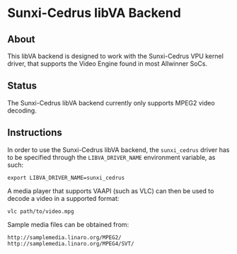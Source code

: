 # Sunxi-Cedrus libVA Backend

## About

This libVA backend is designed to work with the Sunxi-Cedrus VPU kernel driver,
that supports the Video Engine found in most Allwinner SoCs.

## Status

The Sunxi-Cedrus libVA backend currently only supports MPEG2 video decoding.

## Instructions

In order to use the Sunxi-Cedrus libVA backend, the `sunxi_cedrus` driver has to
be specified through the `LIBVA_DRIVER_NAME` environment variable, as such:

	export LIBVA_DRIVER_NAME=sunxi_cedrus

A media player that supports VAAPI (such as VLC) can then be used to decode a
video in a supported format:

	vlc path/to/video.mpg

Sample media files can be obtained from:

	http://samplemedia.linaro.org/MPEG2/
	http://samplemedia.linaro.org/MPEG4/SVT/
